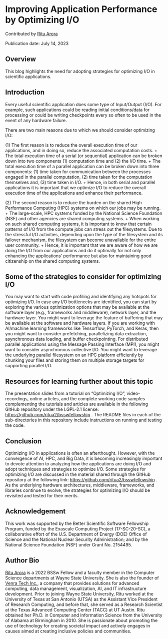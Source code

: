 # Improving Application Performance by Optimizing I/O

Contributed by [Ritu Arora](https://www.linkedin.com/in/ritu-a-59b58ab/)

Publication date: July 14, 2023

## Overview
This blog highlights the need for adopting strategies for optimizing I/O in scientific applications.

## Introduction
Every useful scientific application does some type of Input/Output (I/O). For example, such applications could be reading initial conditions/data for processing or could be writing checkpoints every so often to be used in the event of any hardware failure.

There are two main reasons due to which we should consider optimizing I/O: 

(1)	The first reason is to reduce the overall execution time of our applications, and in doing so, reduce the associated computation costs.
    +	The total execution time of a serial (or sequential) application can be broken down into two components (1) computation time and (2) the I/O time. 
    +	The total execution time of a parallel application can be broken down into three components: (1) time taken for communication between the processes engaged 
        in the parallel computation, (2) time taken for the computation themselves and, (3) time taken in I/O. 
    +	Hence, in both serial and parallel applications it is important that we optimize I/O to reduce the overall execution time of the applications and enhance 
      their performance. 

(2)	The second reason is to reduce the burden on the shared High Performance Computing (HPC) systems on which our jobs may be running.
    +	The large-scale, HPC systems funded by the National Science Foundation (NSF) and other agencies are shared computing systems. 
    +	When working on such shared computing systems, it is important to know that certain patterns of I/O from the compute jobs can stress out the filesystems. 
        Due to the stressful I/O activities, depending upon the type of the filesystem and its failover mechanism, the filesystem can become unavailable for the 
        entire user community. 
    +	Hence, it is important that we are aware of how we are doing the I/O from our applications and do it optimally for not only enhancing the applications’ 
        performance but also for maintaining good citizenship on the shared computing systems.

## Some of the strategies to consider for optimizing I/O
You may want to start with code profiling and identifying any hotspots for optimizing I/O. In case any I/O bottlenecks are identified, you can start by exploring the various optimization options that may be available at the software layer (e.g., frameworks and middleware), network layer, and the hardware layer. You might want to leverage the feature of buffering that may be available at the software and hardware layers. If you are working with AI/machine learning frameworks like Tensorflow, PyTorch, and Keras, then you might want to consider prefetching, parallelizing data extraction, asynchronous data loading, and buffer checkpointing. For distributed parallel applications using the Message Passing Interface (MPI), you might want to consider asynchronous collective I/O. You might want to leverage the underlying parallel filesystem on an HPC platform efficiently by chunking your files and storing them on multiple storage targets for supporting parallel I/O.

## Resources for learning further about this topic
The presentation slides from a tutorial on “Optimizing I/O”, video-recordings, online articles, and the complete working code samples complementing the tutorials and articles are available in the following GitHub repository under the LGPL-2.1 license: https://github.com/ritua2/bsswfellowship . The README files in each of the sub-directories in this repository include instructions on running and testing the code.

## Conclusion
Optimizing I/O in applications is often an afterthought. However, with the convergence of AI, HPC, and Big Data, it is becoming increasingly important to devote attention to analyzing how the applications are doing I/O and adopt techniques and strategies to optimize I/O. Some strategies for optimizing I/O are discussed in the material shared through the GitHub repository at the following link: https://github.com/ritua2/bsswfellowship . As the underlying hardware architectures, middleware, frameworks, and libraries continue to evolve, the strategies for optimizing I/O should be revisited and tested for their merits.

## Acknowledgement
This work was supported by the Better Scientific Software Fellowship Program, funded by the Exascale Computing Project (17-SC-20-SC), a collaborative effort of the U.S. Department of Energy (DOE) Office of Science and the National Nuclear Security Administration; and by the National Science Foundation (NSF) under Grant No. 2154495.

## Author Bio
[Ritu Arora](https://www.linkedin.com/in/ritu-a-59b58ab/) is a 2022 BSSw Fellow and a faculty member in the Computer Science departments at Wayne State University. She is also the founder of [Venra Tech Inc.](https://www.venratech.com/), a company that provides solutions for advanced computing, data management, visualization, AI, and IT infrastructure development. Prior to joining Wayne State University, Ritu worked at the University of Texas at San Antonio (UTSA) as the Assistant Vice President of Research Computing, and before that, she served as a Research Scientist at the Texas Advanced Computing Center (TACC) at UT Austin. Ritu obtained her Ph.D. in Computer and Information Science from the University of Alabama at Birmingham in 2010. She is passionate about promoting the use of technology for creating societal impact and actively engages in causes aimed at creating inclusive policies and communities.
